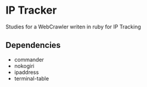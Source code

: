 # IP Tracker
Studies for a WebCrawler writen in ruby for IP Tracking

## Dependencies
* commander
* nokogiri
* ipaddress
* terminal-table

